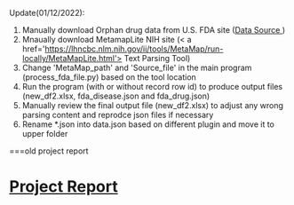 Update(01/12/2022):

1. Manually download Orphan drug data from U.S. FDA site (<a href='https://www.accessdata.fda.gov/scripts/opdlisting/oopd/'>Data Source </a>)
2. Mnaually download MetamapLite NIH site (< a href='https://lhncbc.nlm.nih.gov/ii/tools/MetaMap/run-locally/MetaMapLite.html'> Text Parsing Tool</a>)
3. Change 'MetaMap_path' and 'Source_file' in the main program (process_fda_file.py) based on the tool location 
4. Run the program (with or without record row id) to produce output files (new_df2.xlsx, fda_disease.json and fda_drug.json)
5. Manually review the final output file (new_df2.xlsx) to adjust any wrong parsing content and reprodce json files if necessary
6. Rename *.json into data.json based on different plugin and move it to upper folder


===old project report
# <a href='https://github.com/r76941156/fda_orphan_drug/blob/main/FDA_orphan_drug_demo.pdf'>Project Report</a>
